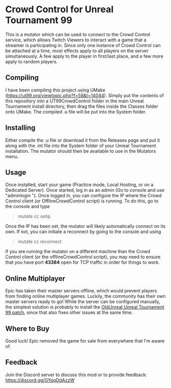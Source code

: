 # Crowd Control for Unreal Tournament 99

This is a mutator which can be used to connect to the Crowd Control service, which allows Twitch Viewers to interact with a game that a streamer is participating in.
Since only one instance of Crowd Control can be attached at a time, most effects apply to all players on the server simultaneously.  A few apply to the player in first/last place, and a few more apply to random players.


## Compiling

I have been compiling this project using UMake (https://ut99.org/viewtopic.php?f=58&t=14044).  Simply put the contents of this repository into a UT99CrowdControl folder in the main Unreal Tournament install directory, then drag the files inside the Classes folder onto UMake.
The compiled .u file will be put into the System folder.


## Installing

Either compile the .u file or download it from the Releases page and put it along with the .int file into the System folder of your Unreal Tournament installation.  The mutator should then be available to use in the Mutators menu.


## Usage

Once installed, start your game (Practice mode, Local Hosting, or on a Dedicated Server).  Once started, log in as an admin (Go to console and use "adminlogin <adminpassword>").  Once logged in, you can configure the IP where the Crowd Control client (or OfflineCrowdControl script) is running.  To do this, go to the console and type

> mutate cc setip <ip-address-where-crowd-control-is-running>

Once the IP has been set, the mutator will likely automatically connect on its own.  If not, you can initiate a reconnect by going to the console and using

> mutate cc reconnect
  
If you are running the mutator on a different machine than the Crowd Control client (or the offlineCrowdControl script), you may need to ensure that you have port **43384** open for TCP traffic in order for things to work.


## Online Multiplayer

Epic has taken their master servers offline, which would prevent players from finding online multiplayer games.  Luckily, the community has their own master servers ready to go!  While the server can be configured manually, the simplest solution is probably to install the [OldUnreal Unreal Tournament 99 patch](https://github.com/OldUnreal/UnrealTournamentPatches/releases), since that also fixes other issues at the same time.


## Where to Buy

Good luck!  Epic removed the game for sale from everywhere that I'm aware of.

## Feedback
  
Join the Discord server to discuss this mod or to provide feedback: https://discord.gg/GYqqDdAzzW

  

